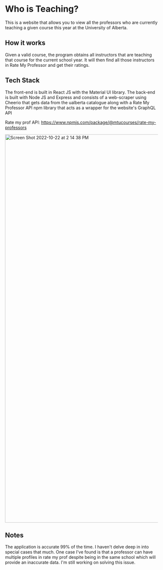 # Who is Teaching?

This is a website that allows you to view all the professors who are currently teaching a given course this year at the University of Alberta.

## How it works

Given a valid course, the program obtains all instructors that are teaching that course for the current school year. It will then find all those instructors in Rate My Professor and get their ratings.

## Tech Stack

The front-end is built in React JS with the Material UI library. The back-end is built with Node JS and Express and consists of a web-scraper using Cheerio that gets data from the ualberta catalogue
along with a Rate My Professor API npm library that acts as a wrapper for the website's GraphQL API

Rate my prof API: https://www.npmjs.com/package/@mtucourses/rate-my-professors

<img width="1275" alt="Screen Shot 2022-10-22 at 2 14 38 PM" src="https://user-images.githubusercontent.com/78581216/197360724-f7391845-a5c9-4fc1-908f-7b9ab2d66465.png">


## Notes
The application is accurate 99% of the time. I haven't delve deep in into special cases that much. One case I've found is that a professor can have multiple profiles in rate my prof despite being in the same school which will provide an inaccurate data. I'm still working on solving this issue.
